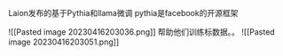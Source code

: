 Laion发布的基于Pythia和llama微调
pythia是facebook的开源框架

![[Pasted image 20230416203036.png]]
帮助他们训练标数据。。
![[Pasted image 20230416203051.png]]
